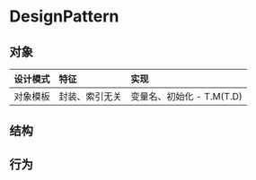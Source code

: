 # DesignPattern

## 对象

| 设计模式 | 特征 | 实现 |
|:-|:-|:-|
| 对象模板 | 封装、索引无关 | 变量名、初始化 - T.M(T.D) |

## 结构


## 行为
